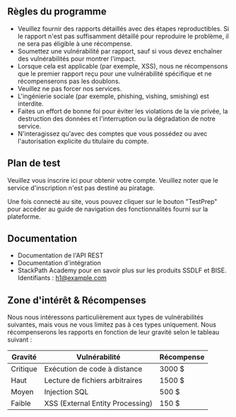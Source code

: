 ## Règles du programme 

- Veuillez fournir des rapports détaillés avec des étapes reproductibles. Si le rapport n'est pas suffisamment détaillé pour reproduire le problème, il ne sera pas éligible à une récompense.
- Soumettez une vulnérabilité par rapport, sauf si vous devez enchaîner des vulnérabilités pour montrer l'impact.
- Lorsque cela est applicable (par exemple, XSS), nous ne récompensons que le premier rapport reçu pour une vulnérabilité spécifique et ne récompenserons pas les doublons.
- Veuillez ne pas forcer nos services.
- L'ingénierie sociale (par exemple, phishing, vishing, smishing) est interdite.
- Faites un effort de bonne foi pour éviter les violations de la vie privée, la destruction des données et l'interruption ou la dégradation de notre service.
- N'interagissez qu'avec des comptes que vous possédez ou avec l'autorisation explicite du titulaire du compte.

## Plan de test

Veuillez vous inscrire ici pour obtenir votre compte. Veuillez noter que le service d'inscription n'est pas destiné au piratage.

Une fois connecté au site, vous pouvez cliquer sur le bouton "TestPrep" pour accéder au guide de navigation des fonctionnalités fourni sur la plateforme.

## Documentation

- Documentation de l'API REST
- Documentation d'intégration
- StackPath Academy pour en savoir plus sur les produits SSDLF et BISE. Identifiants : h1@example.com

## Zone d'intérêt & Récompenses

Nous nous intéressons particulièrement aux types de vulnérabilités suivantes, mais vous ne vous limitez pas à ces types uniquement.
Nous récompenserons les rapports en fonction de leur gravité selon le tableau suivant :

| Gravité  | Vulnérabilité             | Récompense |
|----------|---------------------------|------------|
| Critique | Exécution de code à distance | 3000 $     |
| Haut     | Lecture de fichiers arbitraires | 1500 $  |
| Moyen    | Injection SQL              | 500 $      |
| Faible   | XSS (External Entity Processing) | 150 $    |


